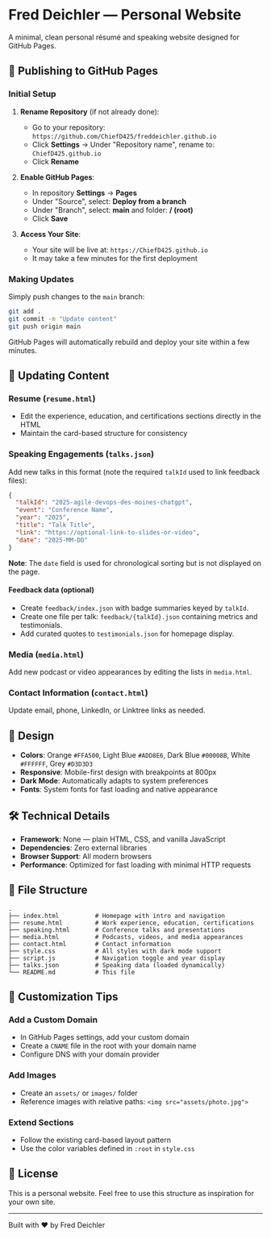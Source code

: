 # Fred Deichler — Personal Website

A minimal, clean personal résumé and speaking website designed for GitHub Pages.

## 🚀 Publishing to GitHub Pages

### Initial Setup

1. **Rename Repository** (if not already done):
   - Go to your repository: `https://github.com/ChiefD425/freddeichler.github.io`
   - Click **Settings** → Under "Repository name", rename to: `ChiefD425.github.io`
   - Click **Rename**

2. **Enable GitHub Pages**:
   - In repository **Settings** → **Pages**
   - Under "Source", select: **Deploy from a branch**
   - Under "Branch", select: **main** and folder: **/ (root)**
   - Click **Save**

3. **Access Your Site**:
   - Your site will be live at: `https://ChiefD425.github.io`
   - It may take a few minutes for the first deployment

### Making Updates

Simply push changes to the `main` branch:

```bash
git add .
git commit -m "Update content"
git push origin main
```

GitHub Pages will automatically rebuild and deploy your site within a few minutes.

## 📝 Updating Content

### Resume (`resume.html`)

- Edit the experience, education, and certifications sections directly in the HTML
- Maintain the card-based structure for consistency

### Speaking Engagements (`talks.json`)

Add new talks in this format (note the required `talkId` used to link feedback files):

```json
{
  "talkId": "2025-agile-devops-des-moines-chatgpt",
  "event": "Conference Name",
  "year": "2025",
  "title": "Talk Title",
  "link": "https://optional-link-to-slides-or-video",
  "date": "2025-MM-DD"
}
```

**Note**: The `date` field is used for chronological sorting but is not displayed on the page.

#### Feedback data (optional)

- Create `feedback/index.json` with badge summaries keyed by `talkId`.
- Create one file per talk: `feedback/{talkId}.json` containing metrics and testimonials.
- Add curated quotes to `testimonials.json` for homepage display.

### Media (`media.html`)

Add new podcast or video appearances by editing the lists in `media.html`.

### Contact Information (`contact.html`)

Update email, phone, LinkedIn, or Linktree links as needed.

## 🎨 Design

- **Colors**: Orange `#FFA500`, Light Blue `#ADD8E6`, Dark Blue `#00008B`, White `#FFFFFF`, Grey `#D3D3D3`
- **Responsive**: Mobile-first design with breakpoints at 800px
- **Dark Mode**: Automatically adapts to system preferences
- **Fonts**: System fonts for fast loading and native appearance

## 🛠 Technical Details

- **Framework**: None — plain HTML, CSS, and vanilla JavaScript
- **Dependencies**: Zero external libraries
- **Browser Support**: All modern browsers
- **Performance**: Optimized for fast loading with minimal HTTP requests

## 📂 File Structure

```text
.
├── index.html          # Homepage with intro and navigation
├── resume.html         # Work experience, education, certifications
├── speaking.html       # Conference talks and presentations
├── media.html          # Podcasts, videos, and media appearances
├── contact.html        # Contact information
├── style.css           # All styles with dark mode support
├── script.js           # Navigation toggle and year display
├── talks.json          # Speaking data (loaded dynamically)
└── README.md           # This file
```

## 🔧 Customization Tips

### Add a Custom Domain

- In GitHub Pages settings, add your custom domain
- Create a `CNAME` file in the root with your domain name
- Configure DNS with your domain provider

### Add Images

- Create an `assets/` or `images/` folder
- Reference images with relative paths: `<img src="assets/photo.jpg">`

### Extend Sections

- Follow the existing card-based layout pattern
- Use the color variables defined in `:root` in `style.css`

## 📄 License

This is a personal website. Feel free to use this structure as inspiration for your own site.

---

Built with ❤️ by Fred Deichler
